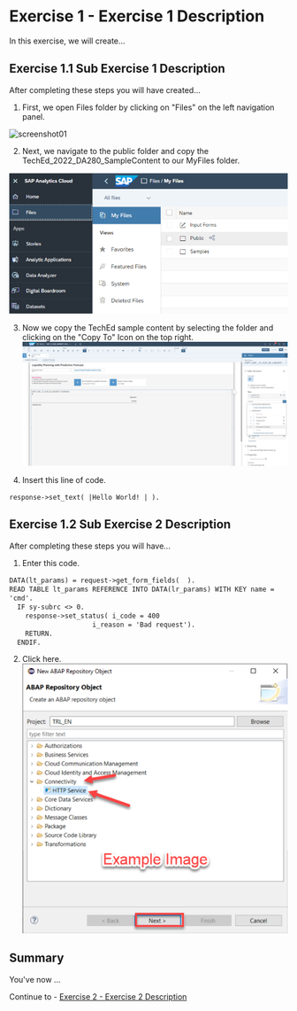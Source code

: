# Exercise 1 - Exercise 1 Description

In this exercise, we will create...

## Exercise 1.1 Sub Exercise 1 Description

After completing these steps you will have created...

1. First, we open Files folder by clicking on "Files" on the left navigation panel.

![screenshot01](https://user-images.githubusercontent.com/112691476/196177480-bf012fcc-6033-414d-a58b-ad321af88a2e.png)

2. Next, we navigate to the public folder and copy the TechEd_2022_DA280_SampleContent to our MyFiles folder.

![](/exercises/4_Story_Building/images/screenshot02.png)


3. Now we copy the TechEd sample content by selecting the folder and clicking on the "Copy To" Icon on the top right.
![](/exercises/4_Story_Building/images/screenshot03.png)










2.	Insert this line of code.
```abap
response->set_text( |Hello World! | ). 
```



## Exercise 1.2 Sub Exercise 2 Description

After completing these steps you will have...

1.	Enter this code.
```abap
DATA(lt_params) = request->get_form_fields(  ).
READ TABLE lt_params REFERENCE INTO DATA(lr_params) WITH KEY name = 'cmd'.
  IF sy-subrc <> 0.
    response->set_status( i_code = 400
                     i_reason = 'Bad request').
    RETURN.
  ENDIF.

```

2.	Click here.
<br>![](/exercises/ex1/images/01_02_0010.png)


## Summary

You've now ...

Continue to - [Exercise 2 - Exercise 2 Description](../ex2/README.md)


